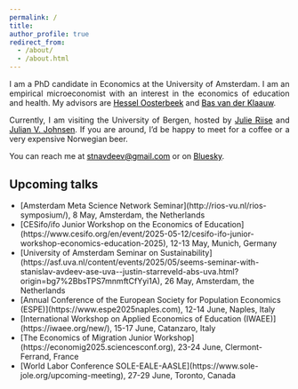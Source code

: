 ```yaml
---
permalink: /
title: 
author_profile: true
redirect_from: 
  - /about/
  - /about.html
---
```


<p align="justify">  
I am a PhD candidate in Economics at the University of Amsterdam. I am an empirical microeconomist with an interest in the economics of education and health. My advisors are <a href="https://oosterbeek.economists.nl" style="color: black;">Hessel Oosterbeek</a> and <a href="https://research.vu.nl/en/persons/bas-van-der-klaauw" style="color: black;">Bas van der Klaauw</a>.
</p>
<p align="justify">
   Currently, I am visiting the University of Bergen, hosted by <a href="https://sites.google.com/site/riisejulie" style="color: black;">Julie Riise</a> and <a href="https://sites.google.com/site/julianvedelerjohnsen/" style="color: black;">Julian V. Johnsen</a>. If you are around, I’d be happy to meet for a coffee or a very expensive Norwegian beer.
</p>
<p align="justify">
You can reach me at <a href="mailto:stnavdeev@gmail.com" style="color: black;">stnavdeev@gmail.com</a> or on <a href="https://bsky.app/profile/stnavdeev.com" style="color: black;">Bluesky</a>. 
</p>

<h2 style="margin-top: 30px; font-weight: bold; text-align: left;">Upcoming talks</h2>
<ul style="margin-left: 0px; padding-left: 20px;">
  <li>[Amsterdam Meta Science Network Seminar](http://rios-vu.nl/rios-symposium/), 8 May, Amsterdam, the Netherlands</li>
  <li>[CESifo/ifo Junior Workshop on the Economics of Education](https://www.cesifo.org/en/event/2025-05-12/cesifo-ifo-junior-workshop-economics-education-2025), 12-13 May, Munich, Germany</li>
  <li>[University of Amsterdam Seminar on Sustainability](https://asf.uva.nl/content/events/2025/05/seems-seminar-with-stanislav-avdeev-ase-uva--justin-starreveld-abs-uva.html?origin=bg7%2BbsTPS7mnmftCfYyi1A), 26 May, Amsterdam, the Netherlands</li>
  <li>[Annual Conference of the European Society for Population Economics (ESPE)](https://www.espe2025naples.com), 12-14 June, Naples, Italy</li>
  <li>[International Workshop on Applied Economics of Education (IWAEE)](https://iwaee.org/new/), 15-17 June, Catanzaro, Italy</li>
  <li>[The Economics of Migration Junior Workshop](https://economig2025.sciencesconf.org), 23-24 June, Clermont-Ferrand, France</li>
  <li>[World Labor Conference SOLE-EALE-AASLE](https://www.sole-jole.org/upcoming-meeting), 27-29 June, Toronto, Canada</li>
</ul>
